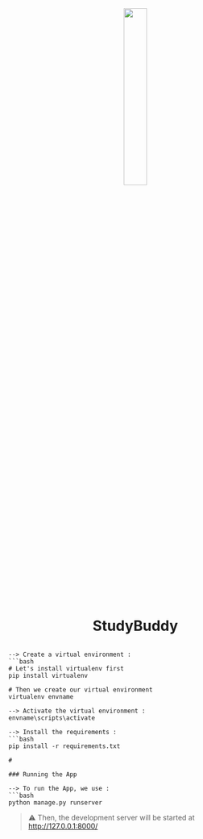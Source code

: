 <div align="center">
<img width="30%" src="https://user-images.githubusercontent.com/72341453/134747028-7e2d90cc-a92f-4f66-815e-54a0d50cca54.PNG">

# StudyBuddy
</div>


```

--> Create a virtual environment :
```bash
# Let's install virtualenv first
pip install virtualenv

# Then we create our virtual environment
virtualenv envname

--> Activate the virtual environment :
envname\scripts\activate

--> Install the requirements :
```bash
pip install -r requirements.txt

#

### Running the App

--> To run the App, we use :
```bash
python manage.py runserver

```
> ⚠ Then, the development server will be started at http://127.0.0.1:8000/
